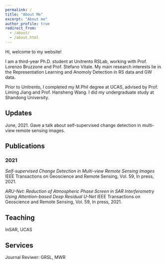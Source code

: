 ```yaml
---
permalink: /
title: "About Me"
excerpt: "About me"
author_profile: true
redirect_from: 
  - /about/
  - /about.html
---
```

Hi, welcome to my website!

I am a third-year Ph.D. student at Unitrento RSLab, working with Prof. Lorenzo Bruzzone and Prof. Stefano Vitale. 
My main research interests lie in the Representation Learning and Anomoly Detection in RS data and GW data.

Prior to Unitrento, I completed my M.Phil degree at UCAS, advised by Prof. Liming Jiang and Prof. Hansheng Wang. I did my undergraduate study at Shandong University.

## Updates
June, 2021. Gave a talk about self-supervised change detection in multi-view remote sensing images.

## Publications
### 2021
*Self-supervised Change Detection in Multi-view Remote Sensing Images*
IEEE Transactions on Geoscience and Remote Sensing, Vol. 59, In press, 2021.

*ARU-Net: Reduction of Atmospheric Phase Screen in SAR Interferometry Using Attention-based Deep Residual U-Net*
IEEE Transactions on Geoscience and Remote Sensing, Vol. 59, In press, 2021.


## Teaching
InSAR, UCAS


## Services
Journal Reviwer: GRSL, MWR

